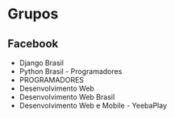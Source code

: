 # Grupos

## Facebook

- Django Brasil
- Python Brasil - Programadores
- PROGRAMADORES
- Desenvolvimento Web
- Desenvolvimento Web Brasil
- Desenvolvimento Web e Mobile - YeebaPlay
